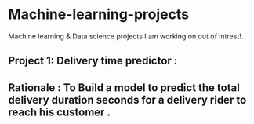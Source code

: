 # Machine-learning-projects
Machine learning & Data science projects I am working on out of intrest!.

## Project 1: Delivery time predictor : 
Rationale : To Build a model to predict the total delivery duration seconds for a delivery rider to reach his customer . 
- 
